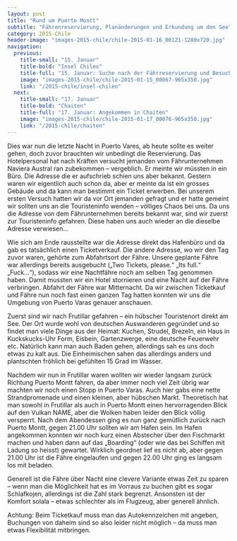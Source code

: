 ```yaml
---
layout: post
title: "Rund um Puerto Montt"
subtitle: "Fährenreservierung, Planänderungen und Erkundung um den See"
category: 2015-Chile
header-image: "images-2015-chile/chile-2015-01-16_00121-1280x720.jpg"
navigation:
  previous:
    title-small: "15. Januar"
    title-bold: "Insel Chileo"
    title-full: "15. Januar: Suche nach der Fährreservierung und Besuch der Insel Chileo"
    image: "images-2015-chile/chile-2015-01-15_00067-965x350.jpg"
    link: "/2015-chile/insel-chileo"
  next:
    title-small: "17. Januar"
    title-bold: "Chaiten"
    title-full: "17. Januar: Angekommen in Chaiten"
    image: "images-2015-chile/chile-2015-01-17_00076-965x350.jpg"
    link: "/2015-chile/chaiten"
---
```

Dies war nun die letzte Nacht in Puerto Vares, ab heute sollte es weiter gehen, doch zuvor brauchten wir unbedingt die Reservierung. Das Hotelpersonal hat nach Kräften versucht jemanden vom Fährunternehmen Naviera Austral ran zubekommen – vergeblich. Er meinte wir müssten in ein Büro. Die Adresse die er aufschrieb schien uns aber bekannt. Gestern waren wir eigentlich auch schon da, aber er meinte da ist ein grosses Gebäude und da kann man bestimmt ein Ticket erwerben. Bei unserem ersten Versuch hatten wir da vor Ort jemanden gefragt und er hatte gemeint wir sollten uns an die Touristeninfo wenden – völliges Chaos bei uns. Da uns die Adresse von dem Fährunternehmen bereits bekannt war, sind wir zuerst zur Touristeninfo gefahren. Diese haben uns auch wieder an die dieselbe Adresse verwiesen...

Wie sich am Ende rausstellte war die Adresse direkt das Hafenbüro und da gab es tatsächlich einen Ticketverkauf. Die andere Adresse, wo wir den Tag zuvor waren, gehörte zum Abfahrtsort der Fähre. Unsere geplante Fähre war allerdings bereits ausgebucht („Two Tickets, please.“ „Its full.“ „Fuck…“), sodass wir eine Nachtfähre noch am selben Tag genommen haben. Damit mussten wir ein Hotel stornieren und eine Nacht auf der Fähre verbringen. Abfahrt der Fähre war Mitternacht. Da wir zwischen Ticketkauf und Fähre nun noch fast einen ganzen Tag hatten konnten wir uns die Umgebung von Puerto Varas genauer anschauen. 

Zuerst sind wir nach Frutillar gefahren – ein hübscher Touristenort direkt am See. Der Ort wurde wohl von deutschen Auswanderen gegründet und so findet man viele Dinge aus der Heimat: Kuchen, Strudel, Brezeln, ein Haus in Kuckskucks-Uhr Form, Eisbein, Gartenzwerge, eine deutsche Feuerwehr etc. Natürlich kann man auch Baden gehen, allerdings sah es uns doch etwas zu kalt aus. Die Einheimischen sahen das allerdings anders und plantschten fröhlich bei gefühlten 15 Grad im Wasser. 

Nachdem wir nun in Frutillar waren wollten wir wieder langsam zurück Richtung Puerto Montt fahren, da aber immer noch viel Zeit übrig war machten wir noch einen Stopp in Puerto Varas. Auch hier gabs eine nette Strandpromenade und einen kleinen, aber hübschen Markt. Theoretisch hat man sowohl in Frutillar als auch in Puerto Montt einen hervorragenden Blick auf den Vulkan NAME, aber die Wolken haben leider den Blick völlig versperrt. 
Nach dem Abendessen ging es nun ganz gemütlich zurück nach Puerto Montt, gegen 21.00 Uhr sollten wir am Hafen sein. Im Hafen angekommen konnten wir noch kurz einen Abstecher über den Fischmarkt machen und haben dann auf das „Boarding“ (oder wie das bei Schiffen mit Ladung so heisst) gewartet. Wirklich geordnet lief es nicht ab, aber gegen 21.00 Uhr ist die Fähre eingelaufen und gegen 22.00 Uhr ging es langsam los mit beladen.  

Generell ist die Fähre über Nacht eine clevere Variante etwas Zeit zu sparen – wenn man die Möglichkeit hat es im Vorraus zu buchen gibt es sogar Schlafkojen, allerdings ist die Zahl stark begrenzt. Ansonsten ist der Komfort solala – etwas schlechter als im Flugzeug, aber generell ähnlich. 

Achtung: Beim Ticketkauf muss man das Autokennzeichen mit angeben, Buchungen von daheim sind so also leider nicht möglich – da muss man etwas Flexibilität mitbringen. 